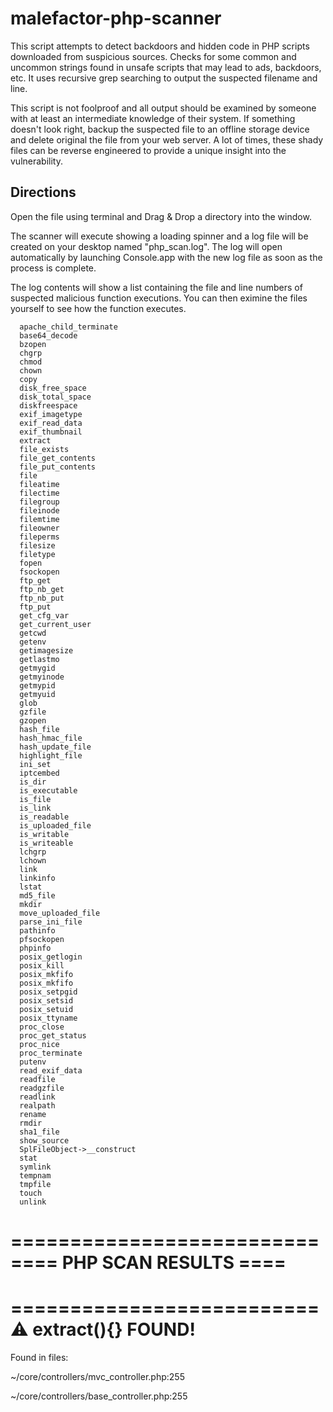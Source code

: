 # malefactor-php-scanner

This script attempts to detect backdoors and hidden code in PHP scripts downloaded from suspicious sources.
Checks for some common and uncommon strings found in unsafe scripts that may lead to ads, backdoors, etc.
It uses recursive grep searching to output the suspected filename and line.

This script is not foolproof and all output should be examined by someone with at least an intermediate
knowledge of their system. If something doesn't look right, backup the suspected file to an offline
storage device and delete original the file from your web server. A lot of times, these shady files can
be reverse engineered to provide a unique insight into the vulnerability.


## Directions

Open the file using terminal and Drag & Drop a directory into the window.

The scanner will execute showing a loading spinner and a log file will be created on your desktop named "php_scan.log".  The log will open automatically by launching Console.app  with the new log file as soon as the process is complete.

The log contents will show a list containing the file and line numbers of suspected malicious function executions.  You can then eximine the files yourself to see how the function executes.

~~~~
  apache_child_terminate
  base64_decode
  bzopen
  chgrp
  chmod
  chown
  copy
  disk_free_space
  disk_total_space
  diskfreespace
  exif_imagetype
  exif_read_data
  exif_thumbnail
  extract
  file_exists
  file_get_contents
  file_put_contents
  file
  fileatime
  filectime
  filegroup
  fileinode
  filemtime
  fileowner
  fileperms
  filesize
  filetype
  fopen
  fsockopen
  ftp_get
  ftp_nb_get
  ftp_nb_put
  ftp_put
  get_cfg_var
  get_current_user
  getcwd
  getenv
  getimagesize
  getlastmo
  getmygid
  getmyinode
  getmypid
  getmyuid
  glob
  gzfile
  gzopen
  hash_file
  hash_hmac_file
  hash_update_file
  highlight_file
  ini_set
  iptcembed
  is_dir
  is_executable
  is_file
  is_link
  is_readable
  is_uploaded_file
  is_writable
  is_writeable
  lchgrp
  lchown
  link
  linkinfo
  lstat
  md5_file
  mkdir
  move_uploaded_file
  parse_ini_file
  pathinfo
  pfsockopen
  phpinfo
  posix_getlogin
  posix_kill
  posix_mkfifo
  posix_mkfifo
  posix_setpgid
  posix_setsid
  posix_setuid
  posix_ttyname
  proc_close
  proc_get_status
  proc_nice
  proc_terminate
  putenv
  read_exif_data
  readfile
  readgzfile
  readlink
  realpath
  rename
  rmdir
  sha1_file
  show_source
  SplFileObject->__construct
  stat
  symlink
  tempnam
  tmpfile 
  touch
  unlink
~~~~

==========================
==== PHP SCAN RESULTS ====
==========================

==========================
⚠ extract(){} FOUND!
==========================
Found in files:

~/core/controllers/mvc_controller.php:255

~/core/controllers/base_controller.php:255
